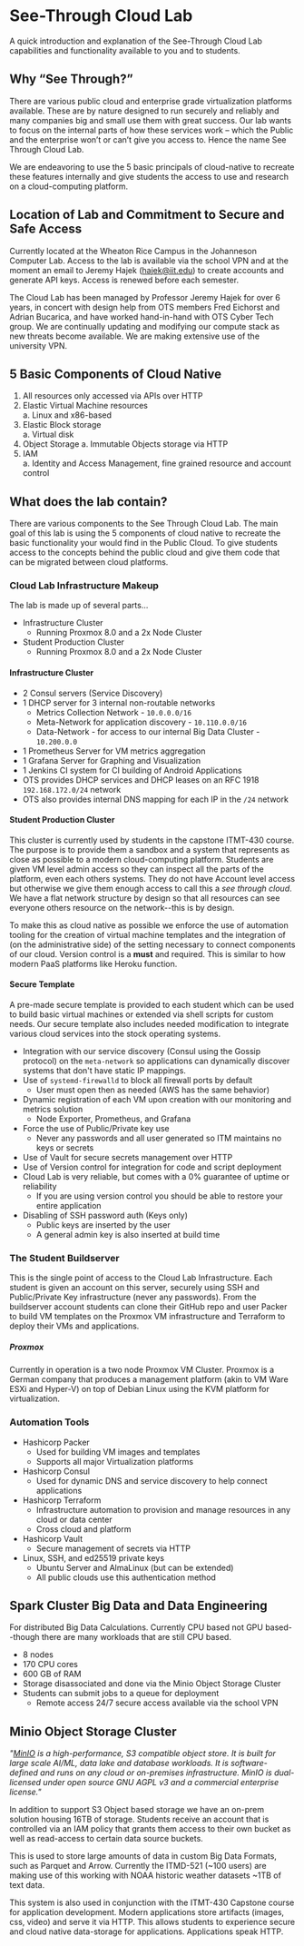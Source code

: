# See-Through Cloud Lab

A quick introduction and explanation of the See-Through Cloud Lab capabilities and functionality available to you and to students.

## Why “See Through?”

There are various public cloud and enterprise grade virtualization platforms available. These are by nature designed to run securely and reliably and many companies big and small use them with great success. Our lab wants to focus on the internal parts of how these services work – which the Public and the enterprise won’t or can’t give you access to. Hence the name See Through Cloud Lab.  

We are endeavoring to use the 5 basic principals of cloud-native to recreate these features internally and give students the access to use and research on a cloud-computing platform.  

## Location of Lab and Commitment to Secure and Safe Access

Currently located at the Wheaton Rice Campus in the Johanneson Computer Lab. Access to the lab is available via the school VPN and at the moment an email to Jeremy Hajek (hajek@iit.edu) to create accounts and generate API keys. Access is renewed before each semester.

The Cloud Lab has been managed by Professor Jeremy Hajek for over 6 years, in concert with design help from OTS members Fred Eichorst and Adrian Bucarica, and have worked hand-in-hand with OTS Cyber Tech group. We are continually updating and modifying our compute stack as new threats become available. We are making extensive use of the university VPN.

## 5 Basic Components of Cloud Native

1.  All resources only accessed via APIs over HTTP
2.  Elastic Virtual Machine resources  
a.	Linux and x86-based
3.	Elastic Block storage   
a.	Virtual disk
4.	Object Storage 
a.	Immutable Objects storage via HTTP
5.	IAM  
a.	Identity and Access Management, fine grained resource and account control

## What does the lab contain?

There are various components to the See Through Cloud Lab. The main goal of this lab is using the 5 components of cloud native to recreate the basic functionality your would find in the Public Cloud. To give students access to the concepts behind the public cloud and give them code that can be migrated between cloud platforms.

### Cloud Lab Infrastructure Makeup

The lab is made up of several parts...

* Infrastructure Cluster
  * Running Proxmox 8.0 and a 2x Node Cluster
* Student Production Cluster
  * Running Proxmox 8.0 and a 2x Node Cluster

#### Infrastructure Cluster

* 2 Consul servers (Service Discovery)
* 1 DHCP server for 3 internal non-routable networks
  * Metrics Collection Network - `10.0.0.0/16`
  * Meta-Network for application discovery - `10.110.0.0/16`
  * Data-Network - for access to our internal Big Data Cluster - `10.200.0.0`
* 1 Prometheus Server for VM metrics aggregation
* 1 Grafana Server for Graphing and Visualization
* 1 Jenkins CI system for CI building of Android Applications
* OTS provides DHCP services and DHCP leases on an RFC 1918 `192.168.172.0/24` network
* OTS also provides internal DNS mapping for each IP in the `/24` network	

#### Student Production Cluster

This cluster is currently used by students in the capstone ITMT-430 course. The purpose is to provide them a sandbox and a system that represents as close as possible to a modern cloud-computing platform. Students are given VM level admin access so they can inspect all the parts of the platform, even each others systems. They do not have Account level access but otherwise we give them enough access to call this a *see through cloud*. We have a flat network structure by design so that all resources can see everyone others resource on the network--this is by design.

To make this as cloud native as possible we enforce the use of automation tooling for the creation of virtual machine templates and the integration of (on the administrative side) of the setting necessary to connect components of our cloud.  Version control is a **must** and required. This is similar to how modern PaaS platforms like Heroku function.

#### Secure Template

A pre-made secure template is provided to each student which can be used to build basic virtual machines or extended via shell scripts for custom needs. Our secure template also includes needed modification to integrate various cloud services into the stock operating systems.

* Integration with our service discovery (Consul using the Gossip protocol) on the `meta-network` so applications can dynamically discover systems that don't have static IP mappings.
* Use of `systemd-firewalld` to block all firewall ports by default
  * User must open then as needed (AWS has the same behavior)
* Dynamic registration of each VM upon creation with our monitoring and metrics solution
  * Node Exporter, Prometheus, and Grafana
* Force the use of Public/Private key use
  * Never any passwords and all user generated so ITM maintains no keys or secrets
* Use of Vault for secure secrets management over HTTP
* Use of Version control for integration for code and script deployment
* Cloud Lab is very reliable, but comes with a 0% guarantee of uptime or reliability
  * If you are using version control you should be able to restore your entire application
* Disabling of SSH password auth (Keys only)
  * Public keys are inserted by the user
  * A general admin key is also inserted at build time

### The Student Buildserver

This is the single point of access to the Cloud Lab Infrastructure. Each student is given an account on this server, securely using SSH and Public/Private Key infrastructure (never any passwords). From the buildserver account students can clone their GitHub repo and user Packer to build VM templates on the Proxmox VM infrastructure and Terraform to deploy their VMs and applications.  

##### Proxmox

Currently in operation is a two node Proxmox VM Cluster. Proxmox is a German company that produces a management platform (akin to VM Ware ESXi and Hyper-V) on top of Debian Linux using the KVM platform for virtualization.

### Automation Tools

* Hashicorp Packer
  * Used for building VM images and templates
  * Supports all major Virtualization platforms
* Hashicorp Consul
  * Used for dynamic DNS and service discovery to help connect applications
* Hashicorp Terraform
  * Infrastructure automation to provision and manage resources in any cloud or data center
  * Cross cloud and platform
* Hashicorp Vault
  * Secure management of secrets via HTTP
* Linux, SSH, and ed25519 private keys
  * Ubuntu Server and AlmaLinux (but can be extended)
  * All public clouds use this authentication method


## Spark Cluster Big Data and Data Engineering 

For distributed Big Data Calculations.  Currently CPU based not GPU based--though there are many workloads that are still CPU based.

* 8 nodes
* 170 CPU cores
* 600 GB of RAM
* Storage disassociated and done via the Minio Object Storage Cluster
* Students can submit jobs to a queue for deployment
  * Remote access 24/7 secure access available via the school VPN

## Minio Object Storage Cluster

*"[MinIO](https://min.io "website - minio, a high-performance, S3 compatible object store") is a high-performance, S3 compatible object store. It is built for large scale AI/ML, data lake and database workloads. It is software-defined and runs on any cloud or on-premises infrastructure. MinIO is dual-licensed under open source GNU AGPL v3 and a commercial enterprise license."*

In addition to support S3 Object based storage we have an on-prem solution housing 16TB of storage.  Students receive an account that is controlled via an IAM policy that grants them access to their own bucket as well as read-access to certain data source buckets.

This is used to store large amounts of data in custom Big Data Formats, such as Parquet and Arrow.  Currently the ITMD-521 (~100 users) are making use of this working with NOAA historic weather datasets ~1TB of text data.

This system is also used in conjunction with the ITMT-430 Capstone course for application development. Modern applications store artifacts (images, css, video) and serve it via HTTP. This allows students to experience secure and cloud native data-storage for applications. Applications speak HTTP.


